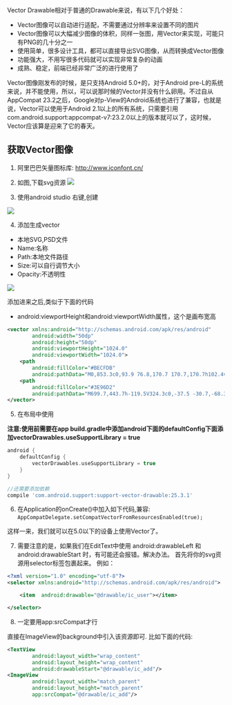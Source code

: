 
Vector Drawable相对于普通的Drawable来说，有以下几个好处：


- Vector图像可以自动进行适配，不需要通过分辨率来设置不同的图片
- Vector图像可以大幅减少图像的体积，同样一张图，用Vector来实现，可能只有PNG的几十分之一
- 使用简单，很多设计工具，都可以直接导出SVG图像，从而转换成Vector图像
- 功能强大，不用写很多代码就可以实现非常复杂的动画
- 成熟、稳定，前端已经非常广泛的进行使用了

Vector图像刚发布的时候，是只支持Android 5.0+的，对于Android pre-L的系统来说，并不能使用，所以，可以说那时候的Vector并没有什么卵用。不过自从AppCompat 23.2之后，Google对p-View的Android系统也进行了兼容，也就是说，Vector可以使用于Android 2.1以上的所有系统，只需要引用com.android.support:appcompat-v7:23.2.0以上的版本就可以了，这时候，Vector应该算是迎来了它的春天。

## 获取Vector图像

1. 阿里巴巴矢量图标库: http://www.iconfont.cn/

2. 如图,下载svg资源
![](http://olg7c0d2n.bkt.clouddn.com/17-12-12/51081656.jpg)

3. 使用android studio 右键,创建

![](http://olg7c0d2n.bkt.clouddn.com/17-12-12/12762614.jpg)

4. 添加生成vector
- 本地SVG,PSD文件
- Name:名称
- Path:本地文件路径
- Size:可以自行调节大小
- Opacity:不透明性

![](http://olg7c0d2n.bkt.clouddn.com/17-12-12/23228562.jpg)

添加进来之后,类似于下面的代码

- android:viewportHeight和android:viewportWidth属性，这个是画布宽高

```xml
<vector xmlns:android="http://schemas.android.com/apk/res/android"
        android:width="50dp"
        android:height="50dp"
        android:viewportHeight="1024.0"
        android:viewportWidth="1024.0">
    <path
        android:fillColor="#BECFDB"
        android:pathData="M0,853.3c0,93.9 76.8,170.7 170.7,170.7h102.4v-85.3H187.7c-56.3,0 -102.4,-47.4 -102.4,-105.4V750.9H0v102.4zM85.3,190.7C85.3,132.7 131.4,85.3 187.7,85.3h85.3V0H170.7C76.8,0 0,76.8 0,170.7v102.4h85.3V190.7zM1024,273.1V170.7c0,-93.9 -76.8,-170.7 -170.7,-170.7h-102.4v85.3h85.3c56.3,0 102.4,47.4 102.4,105.4V273.1h85.3zM938.7,833.3c0,58 -46.1,105.4 -102.4,105.4h-85.3v85.3h102.4c93.9,0 170.7,-76.8 170.7,-170.7v-102.4h-85.3v82.3z"/>
    <path
        android:fillColor="#3E96D2"
        android:pathData="M699.7,443.7h-119.5V324.3c0,-37.5 -30.7,-68.3 -68.3,-68.3s-68.3,30.7 -68.3,68.3v119.5H324.3c-37.5,0 -68.3,30.7 -68.3,68.3s30.7,68.3 68.3,68.3h119.5v119.5c0,37.5 30.7,68.3 68.3,68.3s68.3,-30.7 68.3,-68.3v-119.5h119.5c37.5,0 68.3,-30.7 68.3,-68.3s-30.7,-68.3 -68.3,-68.3z"/>
</vector>

```

5. 在布局中使用

**注意:使用前需要在app build.gradle中添加android下面的defaultConfig下面添加vectorDrawables.useSupportLibrary = true**

```gradle
android {
    defaultConfig {
        vectorDrawables.useSupportLibrary = true
    }
}

//还需要添加依赖
compile 'com.android.support:support-vector-drawable:25.3.1'
```

6. 在Application的onCreate()中加入如下代码,兼容:
`AppCompatDelegate.setCompatVectorFromResourcesEnabled(true);`

这样一来，我们就可以在5.0以下的设备上使用Vector了。

7. 需要注意的是，如果我们在EditText中使用 android:drawableLeft 和 android:drawableStart 时，有可能还会报错。解决办法。 
首先将你的svg资源用selector标签包裹起来。 
例如：

```xml
<?xml version="1.0" encoding="utf-8"?>
<selector xmlns:android="http://schemas.android.com/apk/res/android">

    <item  android:drawable="@drawable/ic_user"></item>

</selector>
```

8. 一定要用app:srcCompat才行

直接在ImageView的background中引入该资源即可.
比如下面的代码:
```xml
<TextView
        android:layout_width="wrap_content"
        android:layout_height="wrap_content"
        android:drawableStart="@drawable/ic_add"/>
<ImageView
        android:layout_width="match_parent"
        android:layout_height="match_parent"
        app:srcCompat="@drawable/ic_add"/>
```